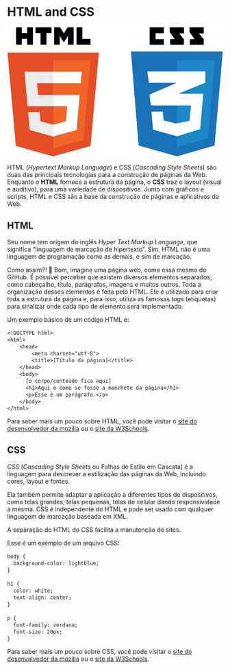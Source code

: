 # HTML and CSS
![símbolo do html e css](htmlecss.png)

HTML (*Hypertext Markup Language*) e CSS (*Cascading Style Sheets*) são duas das principais tecnologias para a construção de páginas da Web. Enquanto o **HTML** fornece a estrutura da página, o **CSS** traz o layout (visual e auditivo), para uma variedade de dispositivos. Junto com gráficos e scripts, HTML e CSS são a base da construção de páginas e aplicativos da Web.

## HTML

Seu nome tem origem do inglês _Hyper Text Markup Language_, que significa “linguagem de marcação de hipertexto”. Sim, HTML não é uma linguagem de programação como as demais, e sim de marcação.

Como assim?! 🤔 Bom, imagine uma página web, como essa mesmo do GitHub. É possível perceber que existem diversos elementos separados, como cabeçalho, título, parágrafos, imagens e muitos outros. Toda a organização desses elementos é feita pelo HTML. Ele é utilizado para criar toda a estrutura da página e, para isso, utiliza as famosas *tags* (etiquetas) para sinalizar onde cada tipo de elemento será implementado.

Um exemplo básico de um código HTML é:

    <!DOCTYPE html>
    <html>
        <head>
            <meta charset="utf-8">
            <title>[Título da página]</title>
        </head>
        <body>
          [o corpo/conteúdo fica aqui]
          <h1>Aqui é como se fosse a manchete da página</h1>
          <p>Esse é um parágrafo.</p> 
        </body>
    </html>


Para saber mais um pouco sobre HTML, você pode visitar o [site do desenvolvedor da mozilla](https://developer.mozilla.org/pt-BR/docs/Web/HTML) ou o [site da W3Schools](https://www.w3schools.com/html/).



## CSS

*CSS* (*Cascading Style Sheets* ou Folhas de Estilo em Cascata) é a linguagem para descrever a estilização das páginas da Web, incluindo cores, layout e fontes. 

Ela também permite adaptar a aplicação a diferentes tipos de dispositivos, como telas grandes, telas pequenas, telas de celular dando responsividade a mesma. CSS é independente do HTML e pode ser usado com qualquer linguagem de marcação baseada em XML. 

A separação do HTML do CSS facilita a manutenção de sites.

Esse é um exemplo de um arquivo CSS:

    body {
      background-color: lightblue;
    }

    h1 {
      color: white;
      text-align: center;
    }

    p {
      font-family: verdana;
      font-size: 20px;
    }


Para saber mais um pouco sobre CSS, você pode visitar o [site do desenvolvedor da mozilla](https://developer.mozilla.org/pt-BR/docs/Web/CSS) ou o [site da W3Schools](https://www.w3schools.com/css/).
